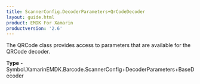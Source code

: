 ```yaml
---
title: ScannerConfig.DecoderParameters+QrCodeDecoder
layout: guide.html
product: EMDK For Xamarin 
productversion: '2.6' 
---
```

The QRCode class provides access to parameters that are available for the QRCode decoder.

**Type** - Symbol.XamarinEMDK.Barcode.ScannerConfig+DecoderParameters+BaseDecoder

